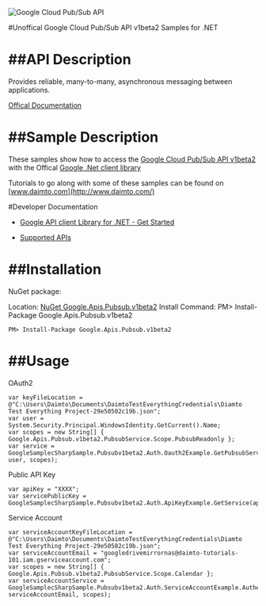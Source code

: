 ﻿![Google Cloud Pub/Sub API](http://www.google.com/images/icons/product/search-32.gif)

#Unoffical Google Cloud Pub/Sub API v1beta2 Samples for .NET  

##API Description
=============

Provides reliable, many-to-many, asynchronous messaging between applications.

[Offical Documentation](https://cloud.google.com/pubsub/docs)

##Sample Description
=============

These samples show how to access the [Google Cloud Pub/Sub API v1beta2](https://cloud.google.com/pubsub/docs) with the Offical [Google .Net client library](https://github.com/google/google-api-dotnet-client)

Tutorials to go along with some of these samples can be found on [www.daimto.com](http://www.daimto.com/)

#Developer Documentation

* [Google API client Library for .NET - Get Started](https://developers.google.com/api-client-library/dotnet/get_started)

* [Supported APIs](https://developers.google.com/api-client-library/dotnet/apis/)

##Installation
=================================

NuGet package:

Location: [NuGet Google.Apis.Pubsub.v1beta2](https://www.nuget.org/packages/Google.Apis.Pubsub.v1beta2)
Install Command: PM>  Install-Package Google.Apis.Pubsub.v1beta2

```
PM> Install-Package Google.Apis.Pubsub.v1beta2
```

##Usage
=================================

OAuth2
```
var keyFileLocation = @"C:\Users\Daimto\Documents\DaimtoTestEverythingCredentials\Diamto Test Everything Project-29e50502c19b.json";
var user = System.Security.Principal.WindowsIdentity.GetCurrent().Name;
var scopes = new String[] { Google.Apis.Pubsub.v1beta2.PubsubService.Scope.PubsubReadonly };
var service = GoogleSamplecSharpSample.Pubsubv1beta2.Auth.Oauth2Example.GetPubsubService(keyFileLocation, user, scopes);
```
Public API Key
```
var apiKey = "XXXX";
var servicePublicKey = GoogleSamplecSharpSample.Pubsubv1beta2.Auth.ApiKeyExample.GetService(apiKey);
```
Service Account
```
var serviceAccountKeyFileLocation = @"C:\Users\Daimto\Documents\DaimtoTestEverythingCredentials\Diamto Test Everything Project-29e50502c19b.json";
var serviceAccountEmail = "googledrivemirrornas@daimto-tutorials-101.iam.gserviceaccount.com";
var scopes = new String[] { Google.Apis.Pubsub.v1beta2.PubsubService.Scope.Calendar };            
var serviceAccountService = GoogleSamplecSharpSample.Pubsubv1beta2.Auth.ServiceAccountExample.AuthenticateServiceAccount(serviceAccountKeyFileLocation, serviceAccountEmail, scopes);
```
